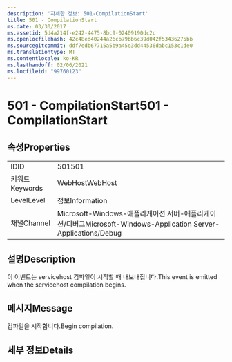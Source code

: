 ```yaml
---
description: '자세한 정보: 501-CompilationStart'
title: 501 - CompilationStart
ms.date: 03/30/2017
ms.assetid: 5d4a214f-e242-4475-8bc9-02409190dc2c
ms.openlocfilehash: 42c48ed40244a26cb79bb6c39d042f53436275bb
ms.sourcegitcommit: ddf7edb67715a5b9a45e3dd44536dabc153c1de0
ms.translationtype: MT
ms.contentlocale: ko-KR
ms.lasthandoff: 02/06/2021
ms.locfileid: "99760123"
---
```

# <a name="501---compilationstart"></a><span data-ttu-id="89f4d-103">501 - CompilationStart</span><span class="sxs-lookup"><span data-stu-id="89f4d-103">501 - CompilationStart</span></span>

## <a name="properties"></a><span data-ttu-id="89f4d-104">속성</span><span class="sxs-lookup"><span data-stu-id="89f4d-104">Properties</span></span>  
  
|||  
|-|-|  
|<span data-ttu-id="89f4d-105">ID</span><span class="sxs-lookup"><span data-stu-id="89f4d-105">ID</span></span>|<span data-ttu-id="89f4d-106">501</span><span class="sxs-lookup"><span data-stu-id="89f4d-106">501</span></span>|  
|<span data-ttu-id="89f4d-107">키워드</span><span class="sxs-lookup"><span data-stu-id="89f4d-107">Keywords</span></span>|<span data-ttu-id="89f4d-108">WebHost</span><span class="sxs-lookup"><span data-stu-id="89f4d-108">WebHost</span></span>|  
|<span data-ttu-id="89f4d-109">Level</span><span class="sxs-lookup"><span data-stu-id="89f4d-109">Level</span></span>|<span data-ttu-id="89f4d-110">정보</span><span class="sxs-lookup"><span data-stu-id="89f4d-110">Information</span></span>|  
|<span data-ttu-id="89f4d-111">채널</span><span class="sxs-lookup"><span data-stu-id="89f4d-111">Channel</span></span>|<span data-ttu-id="89f4d-112">Microsoft-Windows-애플리케이션 서버-애플리케이션/디버그</span><span class="sxs-lookup"><span data-stu-id="89f4d-112">Microsoft-Windows-Application Server-Applications/Debug</span></span>|  
  
## <a name="description"></a><span data-ttu-id="89f4d-113">설명</span><span class="sxs-lookup"><span data-stu-id="89f4d-113">Description</span></span>  

 <span data-ttu-id="89f4d-114">이 이벤트는 servicehost 컴파일이 시작할 때 내보내집니다.</span><span class="sxs-lookup"><span data-stu-id="89f4d-114">This event is emitted when the servicehost compilation begins.</span></span>  
  
## <a name="message"></a><span data-ttu-id="89f4d-115">메시지</span><span class="sxs-lookup"><span data-stu-id="89f4d-115">Message</span></span>  

 <span data-ttu-id="89f4d-116">컴파일을 시작합니다.</span><span class="sxs-lookup"><span data-stu-id="89f4d-116">Begin compilation.</span></span>  
  
## <a name="details"></a><span data-ttu-id="89f4d-117">세부 정보</span><span class="sxs-lookup"><span data-stu-id="89f4d-117">Details</span></span>
